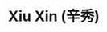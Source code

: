 ---
layout: profile
title: Xiu Xin (辛秀)
description: 2023-2023 visiting student
img: assets/img/xiu_xin.jpg
redirect:
year: 2023
category: Alumni
email: 
---